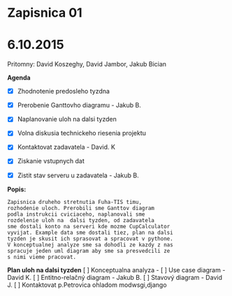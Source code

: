 

# Zapisnica 01
# 6.10.2015

Pritomny: David Koszeghy, David Jambor, Jakub Bician

**Agenda**

- [x] Zhodnotenie predosleho tyzdna
- [x] Prerobenie Ganttovho diagramu - Jakub B.
- [x] Naplanovanie uloh na dalsi tyzden 
- [x] Volna diskusia technickeho riesenia projektu
- [x] Kontaktovat zadavatela - David. K
- [x] Ziskanie vstupnych dat
- [x] Zistit stav serveru u zadavatela - Jakub B.



**Popis:** 
```
Zapisnica druheho stretnutia Fuha-TIS timu,
rozhodenie uloch. Prerobili sme Ganttov diagram
podla instrukcii cviciaceho, naplanovali sme
rozdelenie uloh na  dalsi tyzden, od zadavatela
sme dostali konto na serveri kde mozme CupCalculator
vyvijat. Example data sme dostali tiez, plan na dalsi
tyzden je skusit ich sprasovat a spracovat v pythone.
V konceptualnej analyze sme sa dohodli ze kazdy z nas
spracuje jeden uml diagram aby sme sa presvedcili ze 
s nimi vieme pracovat.
```
**Plan uloh na dalsi tyzden**
  [ ] Konceptualna analyza - 
	[ ] Use case diagram - David K.
	[ ] Entitno-relačný diagram - Jakub B.
	[ ] Stavový diagram - David J.
  [ ] Kontaktovat p.Petrovica ohladom modwsgi,django

